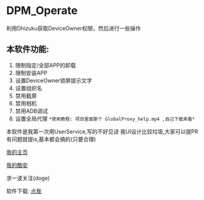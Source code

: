 # DPM_Operate
利用Dhizuku获取DeviceOwner权限，然后进行一些操作

## 本软件功能:
1. 限制指定/全部APP的卸载
2. 限制安装APP
3. 设置DeviceOwner锁屏提示文字
4. 设置组织名
5. 禁用截屏
6. 禁用相机
7. 禁用ADB调试  
8. 设置全局代理
   `*使用教程: 项目里面那个 GlobalProxy_help.mp4 ,自己下载来看*`

本软件是我第一次用UserService,写的不好见谅
我UI设计比较垃圾,大家可以提PR
有问题就提is,基本都会搞的(只要合理)

[我的主页](https://itos.codegang.top/)

[我的酷安](http://www.coolapk.com/u/3287595)

求一波关注(doge)

软件下载: [点我](https://itos.codegang.top/share/)
